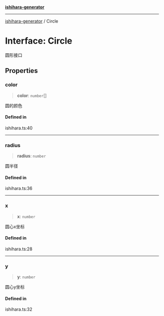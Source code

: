 [**ishihara-generator**](../../README.md)

***

[ishihara-generator](../globals.md) / Circle

# Interface: Circle

圆形接口

## Properties

### color

> **color**: `number`[]

圆的颜色

#### Defined in

ishihara.ts:40

***

### radius

> **radius**: `number`

圆半径

#### Defined in

ishihara.ts:36

***

### x

> **x**: `number`

圆心x坐标

#### Defined in

ishihara.ts:28

***

### y

> **y**: `number`

圆心y坐标

#### Defined in

ishihara.ts:32
